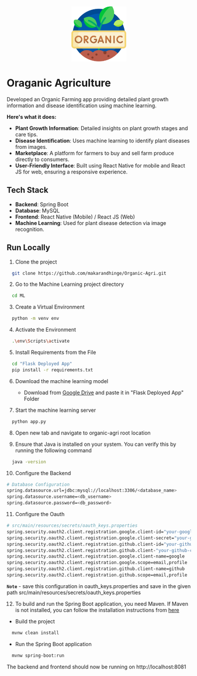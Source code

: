 <p align="center">
  <img src="Logo/organic.png" alt="Logo" width="150" />
</p>

# Oraganic Agriculture

Developed an Organic Farming app providing detailed plant growth information and disease identification using machine
learning.

**Here's what it does:**

- **Plant Growth Information**: Detailed insights on plant growth stages and care tips.
- **Disease Identification**: Uses machine learning to identify plant diseases from images.
- **Marketplace**: A platform for farmers to buy and sell farm produce directly to consumers.
- **User-Friendly Interface**: Built using React Native for mobile and React JS for web, ensuring a responsive experience.

## Tech Stack

- **Backend**: Spring Boot
- **Database**: MySQL
- **Frontend**: React Native (Mobile) / React JS (Web)
- **Machine Learning**: Used for plant disease detection via image recognition.

## Run Locally

1. Clone the project

```bash
  git clone https://github.com/makarandhinge/Organic-Agri.git
```

2. Go to the Machine Learning project directory

```bash
  cd ML
```

3. Create a Virtual Environment

```bash
  python -m venv env
```

4. Activate the Environment

```bash
  .\env\Scripts\activate
```

5. Install Requirements from the File

```bash
  cd "Flask Deployed App"
  pip install -r requirements.txt
```

6. Download the machine learning model
   - Download from [Google Drive](https://drive.google.com/file/d/1prENNrRypgOo2FjR6pY8B7Jbl3j3sHO4/view?usp=drive_link) and paste it in "Flask Deployed App" Folder
  
7. Start the machine learning server

```bash
  python app.py
```

8. Open new tab and navigate to organic-agri root location

9. Ensure that Java is installed on your system. You can verify this by running the following command

```bash
  java -version
```

10. Configure the Backend

```bash
# Database Configuration
spring.datasource.url=jdbc:mysql://localhost:3306/<database_name>
spring.datasource.username=<db_username>
spring.datasource.password=<db_password>
```

11. Configure the Oauth

```bash
# src/main/resources/secrets/oauth_keys.properties
spring.security.oauth2.client.registration.google.client-id="your-google-client-id"
spring.security.oauth2.client.registration.google.client-secret="your-google-client-key"
spring.security.oauth2.client.registration.github.client-id="your-github-client-id"
spring.security.oauth2.client.registration.github.client-"your-github-client-key"
spring.security.oauth2.client.registration.google.client-name=google
spring.security.oauth2.client.registration.google.scope=email,profile
spring.security.oauth2.client.registration.github.client-name=github
spring.security.oauth2.client.registration.github.scope=email,profile
```

**`Note`** - save this configuration in oauth_keys.properties and save in the given path src/main/resources/secrets/oauth_keys.properties

12. To build and run the Spring Boot application, you need Maven. If Maven is not installed, you can follow the installation instructions from [here](https://github.com/makarandhinge/Installtion-Guideline/blob/main/Maven.md)

- Build the project

```bash
  mvnw clean install
```

- Run the Spring Boot application

```bash
  mvnw spring-boot:run
```

The backend and frontend should now be running on http://localhost:8081
